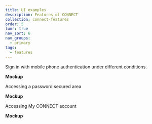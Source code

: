 ```yaml
---
title: UI examples
description: Features of CONNECT
collection: connect-features
order: 5
lunr: true
nav_sort: 6
nav_groups:
  - primary
tags:
  - features
---
```

Sign in with mobile phone authentication under different conditions.

**Mockup**

Accessing a password secured area

**Mockup**

Accessing My CONNECT account

**Mockup**
